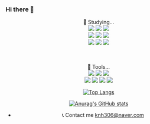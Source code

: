 ### Hi there 👋

<!--
**kimnamhyeon0112/kimnamhyeon0112** is a ✨ _special_ ✨ repository because its `README.md` (this file) appears on your GitHub profile.

Here are some ideas to get you started:

- 🔭 I’m currently working on ...
- 🌱 I’m currently learning ...
- 👯 I’m looking to collaborate on ...
- 🤔 I’m looking for help with ...
- 💬 Ask me about ...
- 📫 How to reach me: ...
- 😄 Pronouns: ...
- ⚡ Fun fact: ...
-->

<div align=center>
  📝 Studying...<br/>
  <img src="https://img.shields.io/badge/C-5C2D91?style=flat-square&logo=C&logoColor=white"/>
  <img src="https://img.shields.io/badge/C++-00599C?style=flat-square&logo=C%2B%2B&logoColor=white"/>
  <img src="https://img.shields.io/badge/Python-3777AB?style=flat-square&logo=Python&logoColor=white"/><br/>
  <img src="https://img.shields.io/badge/HTML5-E34F26?style=flat-square&logo=HTML5&logoColor=white"/>
  <img src="https://img.shields.io/badge/CSS3-1572B6?style=flat-square&logo=CSS3&logoColor=White"/>
  <img src="https://img.shields.io/badge/JAVASCRIPT-F7DF1E?style=flat-square&logo=Javascript&logoColor=white"/><br/>
  <img src="https://img.shields.io/badge/Kotlin-7F52FF?style=flat-square&logo=Kotlin&logoColor=white"/>
  <img src="https://img.shields.io/badge/Arduino-00979D?style=flat-square&logo=Arduino&logoColor=white"/>
  <img src="https://img.shields.io/badge/Jupyter Notebook-F37626?style=flat-square&logo=Jupyter&logoColor=white"/>
  
  <br/><br/>
  🔨 Tools...<br/>
  <img src="https://img.shields.io/badge/VisualStudio-5C2D91?style=flat-square&logo=VisualStudio&logoColor=white"/>
  <img src="https://img.shields.io/badge/VisualStudioCode-007ACC?style=flat-square&logo=VisualStudioCode&logoColor=white"/>
  <img src="https://img.shields.io/badge/IntelliJ IDEA-EF2D5E?style=flat-square&logo=IntelliJ IDEA&logoColor=white"/><br/>
  <img src="https://img.shields.io/badge/Anaconda-44A833?style=flat-square&logo=Anaconda&logoColor=white"/>
  <img src="https://img.shields.io/badge/VMware-607078?style=flat-square&logo=VMware&logoColor=white"/>
  <img src="https://img.shields.io/badge/Wireshark-1679A7?style=flat-square&logo=Wireshark&logoColor=white"/>
  <img src="https://img.shields.io/badge/Pycharm-83B81A?style=flat-square&logo=Pycharm&logoColor=white"/>

[![Top Langs](https://github-readme-stats.vercel.app/api/top-langs/?username=kimnamhyeon0112&layout=compact)](https://github.com/kimnamhyeon0112/github-readme-stats)

[![Anurag's GitHub stats](https://github-readme-stats.vercel.app/api?username=kimnamhyeon0112)](https://github.com/kimnamhyeon0112/github-readme-stats)

- 📞 Contact me 
  knh306@naver.com
</div>
